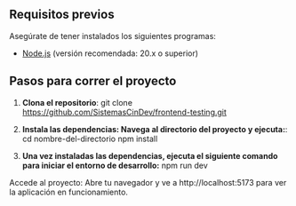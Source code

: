 ## Requisitos previos

Asegúrate de tener instalados los siguientes programas:

- [Node.js](https://nodejs.org/) (versión recomendada: 20.x o superior)

## Pasos para correr el proyecto

1. **Clona el repositorio**:
   git clone https://github.com/SistemasCinDev/frontend-testing.git

2. **Instala las dependencias: Navega al directorio del proyecto y ejecuta:**:
   cd nombre-del-directorio
   npm install

3. **Una vez instaladas las dependencias, ejecuta el siguiente comando para iniciar el entorno de desarrollo:**
   npm run dev

Accede al proyecto: Abre tu navegador y ve a http://localhost:5173 para ver la aplicación en funcionamiento.
